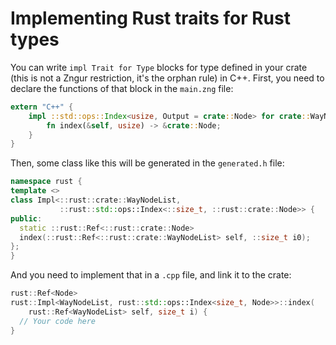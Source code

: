 # Implementing Rust traits for Rust types

You can write `impl Trait for Type` blocks for type defined in your crate (this is not a Zngur restriction, it's the orphan rule) in C++. First, you need to
declare the functions of that block in the `main.zng` file:

```Rust
extern "C++" {
    impl ::std::ops::Index<usize, Output = crate::Node> for crate::WayNodeList {
        fn index(&self, usize) -> &crate::Node;
    }
}
```

Then, some class like this will be generated in the `generated.h` file:

```C++
namespace rust {
template <>
class Impl<::rust::crate::WayNodeList,
           ::rust::std::ops::Index<::size_t, ::rust::crate::Node>> {
public:
  static ::rust::Ref<::rust::crate::Node>
  index(::rust::Ref<::rust::crate::WayNodeList> self, ::size_t i0);
};
}
```

And you need to implement that in a `.cpp` file, and link it to the crate:

```C++
rust::Ref<Node>
rust::Impl<WayNodeList, rust::std::ops::Index<size_t, Node>>::index(
    rust::Ref<WayNodeList> self, size_t i) {
  // Your code here
}
```
